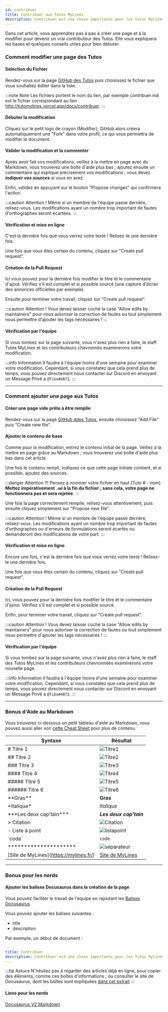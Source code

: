```yaml
---
id: contribuer
title: Contribuer aux Tutos MyLines
description: Contribuer est une chose importante pour les tutos MyLines, apprenez comment nous aider sur cette page. :)
---
```


Dans cet article, vous apprendrez pas à pas à créer une page et à la modifier pour devenir un vrai contributeur des Tutos. Elle vous expliquera les bases et quelques conseils utiles pour bien débuter.

### Comment modifier une page des Tutos 

#### Sélection du Fichier

Rendez-vous sur la page [GitHub des Tutos](https://github.com/Cyber-Thibaut/TutoMylines) puis choisissez le fichier que vous souhaitez éditer dans la liste.

:::note Note
Les fichiers portent le nom du lien, par exemple contribuer.md est le fichier correspondant au lien http://tutomylines.vercel.app/docs/contribuer.
:::

#### Débuter la modification

Cliquez sur le petit logo de crayon (Modifier), GitHub alors créera automatiquement une "Fork" dans votre profil, ce qui vous permettra de modifier le document.

#### Valider la modification et la commenter

Après avoir fait vos modifications, veillez à la mettre en page avec du Markdown, vous trouverez une boîte d'aide plus bas ; ajoutez ensuite un commentaire qui explique précisément vos modifications ; vous devez **_indiquer vos sources_** si vous en avez.

Enfin, validez en appuyant sur le bouton "Propose changes" qui confirmera l'action.

:::caution Attention !
Même si un membre de l'équipe passe derrière, relisez-vous. Les modifications ayant un nombre trop important de fautes d'orthographes seront écartées.
:::

#### Vérification et mise en ligne

C'est la dernière fois que vous verrez votre texte ! Relisez-le une dernière fois.

Une fois que vous êtes certain du contenu, cliquez sur "Create pull request".

#### Création de la Pull Request

Ici vous pouvez pour la dernière fois modifier le titre et le commentaire d'ajout. Vérifiez s'il est complet et si possible sourcé (une capture d'écran des annonces officielles par exemple).

Ensuite pour terminer votre travail, cliquez sur "Create pull request".

:::caution Attention !
Vous devez laisser coché la case "Allow edits by maintainers" pour nous autoriser la correction de fautes ou tout simplement nous permettre d'ajouter les tags nécessaires !
:::

#### Vérification par l'équipe

Si vous tombez sur la page suivante, vous n'avez plus rien à faire, le staff Tutos MyLines et les contributeurs chevronnés examinerons votre modification.

:::info Information
Il faudra à l'équipe moins d'une semaine pour examiner votre modification. Cependant, si vous constatez que cela prend plus de temps, vous pouvez directement nous contacter sur Discord en envoyant un Message Privé a `@Tibo#4872`.
:::

---

### Comment ajouter une page aux Tutos

#### Créer une page vide prête à être remplie

Rendez-vous sur la page [GitHub ddes Tutos](https://github.com/Cyber-Thibaut/TutoMylines), ensuite choisissez "Add File" puis "Create new file".

#### Ajouter le contenu de base

Comme pour la modification, entrez le contenu initial de la page. Veillez à la mettre en page grâce au Markdown ; vous trouverez une boîte d'aide plus bas dans cet article.

Une fois le contenu rempli, indiquez ce que cette page initiale contient, et si possible, ajoutez des sources.

:::danger Attention !!!
Pensez à nommer votre fichier en haut (Tuto # - nom). **Mettez impérativement `.md` à la fin du fichier ; sans cela, votre page ne fonctionnera pas et sera rejetée**.
:::

Une fois la page correctement remplie, relisez-vous attentivement, puis ensuite cliquez simplement sur "Propose new file".

:::caution Attention !
Même si un membre de l'équipe passe derrière, relisez-vous. Les modifications ayant un nombre trop important de fautes d'orthographes ou d'erreurs de formulations seront écartés ou demanderont des modifications de votre part.
:::

#### Vérification et mise en ligne

Encore une fois, c'est la dernière fois que vous verrez votre texte ! Relisez-le une dernière fois.

Une fois que vous êtes certain du contenu, cliquez sur "Create pull request".

#### Création de la Pull Request

Ici, vous pouvez pour la dernière fois modifier le titre et le commentaire d'ajout. Vérifiez s'il est complet et si possible sourcé.

Enfin, pour terminer votre travail, cliquez sur "Create pull request".

:::caution Attention !
Vous devez laisser coché la case "Allow edits by maintainers" pour nous autoriser la correction de fautes ou tout simplement nous permettre d'ajouter les tags nécessaires !
:::

#### Vérification par l'équipe

Si vous tombez sur la page suivante, vous n'avez plus rien à faire, le staff des Tutos MyLines et les contributeurs chevronnées examinerons votre nouvelle page.

:::info Information
Il faudra à l'équipe moins d'une semaine pour examiner votre modification. Cependant, si vous constatez que cela prend plus de temps, vous pouvez directement nous contacter sur Discord en envoyant un Message Privé a `@Tibo#4872`.
:::

---

### Bonus d'Aide au Markdown

Vous trouverez ci-dessous un petit tableau d'aide au Markdown, vous pouvez aussi aller voir [cette Cheat Sheet](https://markdownguide.org/cheat-sheet/) pour plus de contenu.

| Syntaxe                                              | Résultat                                          |
| ---------------------------------------------------- | ------------------------------------------------- |
| # Titre 1                                            | ![Titre1](https://i.discord.fr/7hM.png)           |
| ## Titre 2                                           | ![Titre2](https://i.discord.fr/vBy.png)           |
| ### Titre 3                                          | ![Titre3](https://i.discord.fr/Bif.png)           |
| #### Titre 4                                         | ![Titre4](https://i.discord.fr/Mfh.png)           |
| ##### Titre 5                                        | ![Titre5](https://i.discord.fr/QMk.png)           |
| ###### Titre 6                                       | ![Titre6](https://i.discord.fr/I7B.png)           |
| \*\*Gras\*\*                                         | **Gras**                                          |
| \*Italique\*                                         | _Italique_                                        |
| \*\*\*Les deux cap'tain\*\*\*                        | **_Les deux cap'tain_**                           |
| > Citation                                           | ![Citation](https://i.discord.fr/8uf.png)         |
| - Liste à point                                      | ![listapoint](https://i.discord.fr/d9Y.png)       |
| \`code\`                                             | `code`                                            |
| \*\*\*\*\*\*\*\*\*\*\*\*\*\*\*\*\*\*\*\*\*           | ![séparateur](https://i.discord.fr/peU.png)       |
| \[Site de MyLines\]\(https://mylines.fr/) | [Site de MyLines](https://mylines.fr/) |

---

### Bonus pour les nerds

#### Ajouter les balises Docusaurus dans la création de la page

Vous pouvez faciliter le travail de l'équipe en rajoutant les [Balises Docusaurus](https://v2.docusaurus.io/docs/markdown-features/#markdown-headers)

Vous pouvez ajouter les balises suivantes :

- title
- description

Par exemple, un début de document :

```yaml
---
title: Contribuer
description: Contribuer est une chose importante pour les Tutos Mylines, apprenez comment nous aider sur cette page. :)
---

```

:::tip Astuce
N'hésitez pas à regarder des articles déjà en ligne, pour copier des éléments, comme ces boîtes d'informations ; ou consulter le site de Docusaurus, dont les boîtes sont expliquées [dans cet extrait](https://v2.docusaurus.io/docs/markdown-features/#calloutsadmonitions)
:::

#### Liens pour les nerds

[Docusaurus V2 Markdown](https://docusaurus.io/fr/docs/markdown-features)
